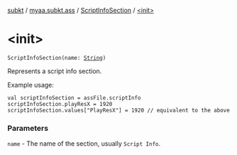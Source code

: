 [subkt](../../index.md) / [myaa.subkt.ass](../index.md) / [ScriptInfoSection](index.md) / [&lt;init&gt;](./-init-.md)

# &lt;init&gt;

`ScriptInfoSection(name: `[`String`](https://kotlinlang.org/api/latest/jvm/stdlib/kotlin/-string/index.html)`)`

Represents a script info section.

Example usage:

```
val scriptInfoSection = assFile.scriptInfo
scriptInfoSection.playResX = 1920
scriptInfoSection.values["PlayResX"] = 1920 // equivalent to the above
```

### Parameters

`name` - The name of the section, usually `Script Info`.